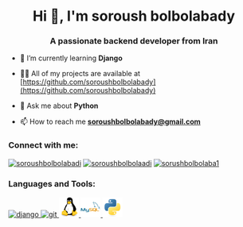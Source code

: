 <h1 align="center">Hi 👋, I'm soroush bolbolabady</h1>
<h3 align="center">A passionate backend developer from Iran</h3>

- 🌱 I’m currently learning **Django**

- 👨‍💻 All of my projects are available at [https://github.com/soroushbolbolabady](https://github.com/soroushbolbolabady)

- 💬 Ask me about **Python**

- 📫 How to reach me **soroushbolbolabady@gmail.com**

<h3 align="left">Connect with me:</h3>
<p align="left">
<a href="https://dev.to/soroushbolbolabadi" target="blank"><img align="center" src="https://raw.githubusercontent.com/rahuldkjain/github-profile-readme-generator/master/src/images/icons/Social/devto.svg" alt="soroushbolbolabadi" height="30" width="40" /></a>
<a href="https://linkedin.com/in/soroushbolbolaadi" target="blank"><img align="center" src="https://raw.githubusercontent.com/rahuldkjain/github-profile-readme-generator/master/src/images/icons/Social/linked-in-alt.svg" alt="soroushbolbolaadi" height="30" width="40" /></a>
<a href="https://www.hackerrank.com/sorushbolbolaba1" target="blank"><img align="center" src="https://raw.githubusercontent.com/rahuldkjain/github-profile-readme-generator/master/src/images/icons/Social/hackerrank.svg" alt="sorushbolbolaba1" height="30" width="40" /></a>
</p>

<h3 align="left">Languages and Tools:</h3>
<p align="left"> <a href="https://www.djangoproject.com/" target="_blank" rel="noreferrer"> <img src="https://cdn.worldvectorlogo.com/logos/django.svg" alt="django" width="40" height="40"/> </a> <a href="https://git-scm.com/" target="_blank" rel="noreferrer"> <img src="https://www.vectorlogo.zone/logos/git-scm/git-scm-icon.svg" alt="git" width="40" height="40"/> </a> <a href="https://www.linux.org/" target="_blank" rel="noreferrer"> <img src="https://raw.githubusercontent.com/devicons/devicon/master/icons/linux/linux-original.svg" alt="linux" width="40" height="40"/> </a> <a href="https://www.mysql.com/" target="_blank" rel="noreferrer"> <img src="https://raw.githubusercontent.com/devicons/devicon/master/icons/mysql/mysql-original-wordmark.svg" alt="mysql" width="40" height="40"/> </a>  <a href="https://www.python.org" target="_blank" rel="noreferrer"> <img src="https://raw.githubusercontent.com/devicons/devicon/master/icons/python/python-original.svg" alt="python" width="40" height="40"/> </a> </p>

